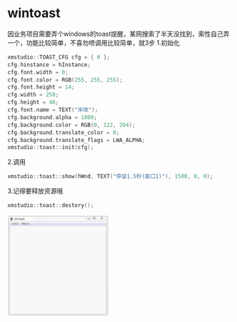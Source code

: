 # wintoast

因业务项目需要弄个windows的toast提醒，某网搜索了半天没找到，索性自己弄一个，功能比较简单，不喜勿喷调用比较简单，就3步
1.初始化
```c++
xmstudio::TOAST_CFG cfg = { 0 };
cfg.hinstance = hInstance;
cfg.font.width = 0;
cfg.font.color = RGB(255, 255, 255);
cfg.font.height = 14;
cfg.width = 250;
cfg.height = 40;
cfg.font.name = TEXT("宋体");
cfg.background.alpha = 1000;
cfg.background.color = RGB(0, 122, 204);
cfg.background.translate_color = 0;
cfg.background.translate_flags = LWA_ALPHA;
xmstudio::toast::init(cfg);
```
2.调用
```c++
xmstudio::toast::show(hWnd, TEXT("停留1.5秒(窗口1)"), 1500, 0, 0);
```
3.记得要释放资源哦
```c++
xmstudio::toast::destory();
```

<img src="https://raw.githubusercontent.com/mengdj/wintoast/master/Release/GIF.gif" width="45%"/>
